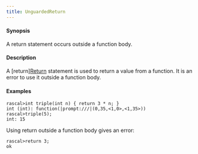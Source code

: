 ```yaml
---
title: UnguardedReturn
---
```


#### Synopsis

A return statement occurs outside a function body.

#### Description

A [return][Return](../../Rascal/Statements/Return) statement is used to return a value from a function.
It is an error to use it outside a function body.

#### Examples


```rascal-shell
rascal>int triple(int n) { return 3 * n; }
int (int): function(|prompt:///|(0,35,<1,0>,<1,35>))
rascal>triple(5);
int: 15
```
Using return outside a function body gives an error:

```rascal-shell
rascal>return 3;
ok
```

